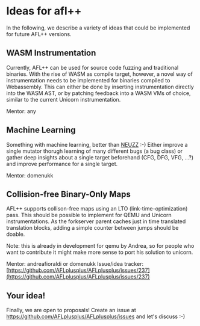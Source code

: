 # Ideas for afl++

In the following, we describe a variety of ideas that could be implemented
for future AFL++ versions.

## WASM Instrumentation

Currently, AFL++ can be used for source code fuzzing and traditional binaries.
With the rise of WASM as compile target, however, a novel way of
instrumentation needs to be implemented for binaries compiled to Webassembly.
This can either be done by inserting instrumentation directly into the
WASM AST, or by patching feedback into a WASM VMs of choice, similar to
the current Unicorn instrumentation.

Mentor: any

## Machine Learning

Something with machine learning, better than [NEUZZ](https://github.com/dongdongshe/neuzz) :-)
Either improve a single mutator thorugh learning of many different bugs
(a bug class) or gather deep insights about a single target beforehand
(CFG, DFG, VFG, ...?) and improve performance for a single target.

Mentor: domenukk

## Collision-free Binary-Only Maps

AFL++ supports collison-free maps using an LTO (link-time-optimization) pass.
This should be possible to implement for QEMU and Unicorn instrumentations.
As the forkserver parent caches just in time translated translation blocks,
adding a simple counter between jumps should be doable.

Note: this is already in development for qemu by Andrea, so for people who
want to contribute it might make more sense to port his solution to unicorn.

Mentor: andreafioraldi or domenukk
Issue/idea tracker: [https://github.com/AFLplusplus/AFLplusplus/issues/237](https://github.com/AFLplusplus/AFLplusplus/issues/237)

## Your idea!

Finally, we are open to proposals!
Create an issue at https://github.com/AFLplusplus/AFLplusplus/issues and let's discuss :-)

